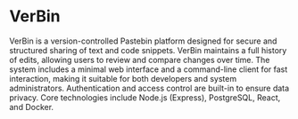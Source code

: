 # VerBin
VerBin is a version-controlled Pastebin platform designed for secure and structured sharing of text and code snippets.
VerBin maintains a full history of edits, allowing users to review and compare changes over time.
The system includes a minimal web interface and a command-line client for fast interaction, making it suitable for both developers and system administrators.
Authentication and access control are built-in to ensure data privacy.
Core technologies include Node.js (Express), PostgreSQL, React, and Docker.
